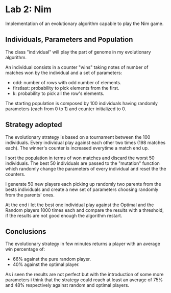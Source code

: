 # Lab 2: Nim
Implementation of an evolutionary algorithm capable to play the Nim game.
## Individuals, Parameters and Population
The class "individual" will play the part of genome in my evolutionary algorithm.

An individual consists in a counter "wins" taking notes of number of matches won by the individual and a set of parameters:
- odd: number of rows with odd number of elements.
- firstlast: probability to pick elements from the first.
- k: probability to pick all the row's elements.

The starting population is composed by 100 individuals having randomly parameters (each from 0 to 1) and counter initialized to 0.

## Strategy adopted
The evolutionary strategy is based on a tournament between the 100 individuals. Every individual play against each other two times (198 matches each). The winner's counter is increased everytime a match end up.

I sort the population in terms of won matches and discard the worst 50 individuals. The best 50 individuals are passed to the "mutation" function which randomly change the parameters of every individual and reset the the counters.

I generate 50 new players each picking up randomly two parents from the bests individuals and create a new set of parameters choosing randomly from the parents' ones.

At the end i let the best one individual play against the Optimal and the Random players 1000 times each and compare the results with a threshold, if the results are not good enough the algorithm restart.

## Conclusions
The evolutionary strategy in few minutes returns a player with an average win percentage of:
- 66% against the pure random player.
- 40% against the optimal player.

As i seen the results are not perfect but with the introduction of some more parameters i think that the strategy could reach at least an average of 75% and 48% respectively against random and optimal players.